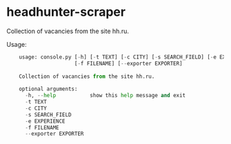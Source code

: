 # headhunter-scraper
Collection of vacancies from the site hh.ru. 

Usage:
```python
    usage: console.py [-h] [-t TEXT] [-c CITY] [-s SEARCH_FIELD] [-e EXPERIENCE]
                      [-f FILENAME] [--exporter EXPORTER]
    
    Collection of vacancies from the site hh.ru.
    
    optional arguments:
      -h, --help           show this help message and exit
      -t TEXT
      -c CITY
      -s SEARCH_FIELD
      -e EXPERIENCE
      -f FILENAME
      --exporter EXPORTER
```

